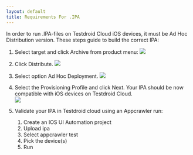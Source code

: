 ```yaml
---
layout: default
title: Requirements For .IPA
---
```


In order to run .IPA-files on Testdroid Cloud iOS devices, it must be
Ad Hoc Distribution version. These steps guide to build the correct
IPA:

1. Select target and click Archive from product menu:
    ![]({{site.github.url}}/assets/appium/ipa-requirements-archive.png)
1. Click Distribute.
    ![]({{site.github.url}}/assets/appium/ipa-requirements-distribute.png)
1. Select option Ad Hoc Deployment.
    ![]({{site.github.url}}/assets/appium/ipa-requirements-adhoc-deployment.png)
1. Select the Provisioning Profile and click Next. Your IPA should be now compatible with iOS devices on Testdroid Cloud.  
    ![]({{site.github.url}}/assets/appium/ipa-requirements-provisioning-profile.png)
   
1. Validate your IPA in Testdroid cloud using an Appcrawler run:
   1. Create an IOS UI Automation project
   1. Upload ipa
   1. Select appcrawler test
   1. Pick the device(s)
   1.  Run